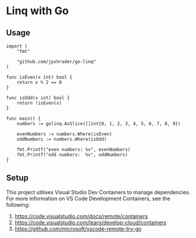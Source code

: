 # Linq with Go

## Usage

```
import (
    "fmt"

    "github.com/jpshrader/go-linq"
)

func isEven(x int) bool {
    return x % 2 == 0
}

func isOdd(x int) bool {
    return !isEven(x)
}

func main() {
    numbers := golinq.AsSlice([]int{0, 1, 2, 3, 4, 5, 6, 7, 8, 9})

    evenNumbers := numbers.Where(isEven)
    oddNumbers := numbers.Where(isOdd)

    fmt.Printf("even numbers: %v", evenNumbers)
    fmt.Printf("odd numbers:  %v", oddNumbers)
}
```

## Setup

This project utilises Visual Studio Dev Containers to manage dependencies. For more information on VS Code Development Containers, see the following:

1. https://code.visualstudio.com/docs/remote/containers
2. https://code.visualstudio.com/learn/develop-cloud/containers
3. https://github.com/microsoft/vscode-remote-try-go
